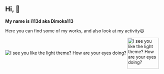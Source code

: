## Hi, 👋 

**My name is i113d aka Dimoka113**

Here you can find some of my works, and also look at my activity😄

<picture>
  <source media="(prefers-color-scheme: dark)" srcset="https://github-readme-stats.vercel.app/api?username=Dimoka113&show_icons=true&theme=dark">
  <img alt="I see you like the light theme? How are your eyes doing?" src="https://github-readme-stats.vercel.app/api?username=Dimoka113&show_icons=true">
</picture>

<picture>
  <source media="(prefers-color-scheme: dark)" srcset="https://github-readme-stats.vercel.app/api/top-langs/?username=Dimoka113&hide_progress=false&theme=dark">
  <img height=100 align="center" alt="I see you like the light theme? How are your eyes doing?" src="https://github-readme-stats.vercel.app/api/top-langs/?username=Dimoka113&hide_progress=false">
</picture>

<!--
**Dimoka113/Dimoka113** is a ✨ _special_ ✨ repository because its `README.md` (this file) appears on your GitHub profile.

Here are some ideas to get you started:

- 🔭 I’m currently working on ...
- 🌱 I’m currently learning ...
- 👯 I’m looking to collaborate on ...
- 🤔 I’m looking for help with ...
- 💬 Ask me about ...
- 📫 How to reach me: ...
- 😄 Pronouns: ...
- ⚡ Fun fact: ...
-->
